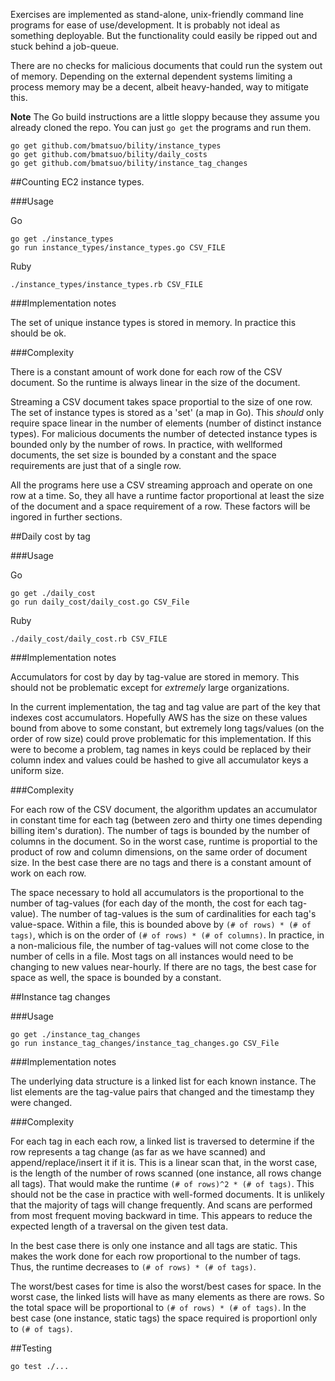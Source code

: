 Exercises are implemented as stand-alone, unix-friendly command line programs
for ease of use/development. It is probably not ideal as something deployable.
But the functionality could easily be ripped out and stuck behind a job-queue.

There are no checks for malicious documents that could run the system out of
memory. Depending on the external dependent systems limiting a process memory
may be a decent, albeit heavy-handed, way to mitigate this. 

**Note** The Go build instructions are a little sloppy because they assume you
already cloned the repo. You can just `go get` the programs and run them.

    go get github.com/bmatsuo/bility/instance_types
    go get github.com/bmatsuo/bility/daily_costs
    go get github.com/bmatsuo/bility/instance_tag_changes

##Counting EC2 instance types.

###Usage

Go

    go get ./instance_types
    go run instance_types/instance_types.go CSV_FILE

Ruby

    ./instance_types/instance_types.rb CSV_FILE

###Implementation notes

The set of unique instance types is stored in memory. In practice this should
be ok.

###Complexity

There is a constant amount of work done for each row of the CSV document.
So the runtime is always linear in the size of the document.

Streaming a CSV document takes space proportial to the size of one row. The set
of instance types is stored as a 'set' (a map in Go). This _should_ only require
space linear in the number of elements (number of distinct instance types). For
malicious documents the number of detected instance types is bounded only by the
number of rows. In practice, with wellformed documents, the set size is bounded by
a constant and the space requirements are just that of a single row.

All the programs here use a CSV streaming approach and operate on one row at a time.
So, they all have a runtime factor proportional at least the size of the document
and a space requirement of a row. These factors will be ingored in further sections.


##Daily cost by tag

###Usage

Go

    go get ./daily_cost
    go run daily_cost/daily_cost.go CSV_File

Ruby

    ./daily_cost/daily_cost.rb CSV_FILE

###Implementation notes

Accumulators for cost by day by tag-value are stored in memory. This should not be
problematic except for _extremely_ large organizations.

In the current implementation, the tag and tag value are part of the key that
indexes cost accumulators. Hopefully AWS has the size on these values bound from
above to some constant, but extremely long tags/values (on the order of row size)
could prove problematic for this implementation. If this were to become a problem,
tag names in keys could be replaced by their column index and values could be hashed
to give all accumulator keys a uniform size.

###Complexity

For each row of the CSV document, the algorithm updates an accumulator in constant
time for each tag (between zero and thirty one times depending billing item's
duration). The number of tags is bounded by the number of columns in the document.
So in the worst case, runtime is proportial to the product of row and column
dimensions, on the same order of document size. In the best case there are no tags
and there is a constant amount of work on each row.

The space necessary to hold all accumulators is the proportional to the number of
tag-values (for each day of the month, the cost for each tag-value). The number of
tag-values is the sum of cardinalities for each tag's value-space. Within a file,
this is bounded above by `(# of rows) * (# of tags)`, which is on the order of
`(# of rows) * (# of columns)`. In practice, in a non-malicious file, the number of
tag-values will not come close to the number of cells in a file. Most tags on all
instances would need to be changing to new values near-hourly. If there are no tags,
the best case for space as well, the space is bounded by a constant.

##Instance tag changes

###Usage

    go get ./instance_tag_changes
    go run instance_tag_changes/instance_tag_changes.go CSV_File

###Implementation notes

The underlying data structure is a linked list for each known instance. The list
elements are the tag-value pairs that changed and the timestamp they were changed.

###Complexity

For each tag in each each row, a linked list is traversed to determine if the
row represents a tag change (as far as we have scanned) and append/replace/insert
it if it is. This is a linear scan that, in the worst case, is the length of the
number of rows scanned (one instance, all rows change all tags). That would make
the runtime `(# of rows)^2 * (# of tags)`. This should not be the case in practice
with well-formed documents. It is unlikely that the majority of tags will change
frequently. And scans are performed from most frequent moving backward in time.
This appears to reduce the expected length of a traversal on the given test data.

In the best case there is only one instance and all tags are static. This makes the
work done for each row proportional to the number of tags. Thus, the runtime
decreases to `(# of rows) * (# of tags)`.

The worst/best cases for time is also the worst/best cases for space. In the worst
case, the linked lists will have as many elements as there are rows. So the total
space will be proportional to `(# of rows) * (# of tags)`. In the best case (one
instance, static tags) the space required is proportionl only to `(# of tags)`.

##Testing

    go test ./...
